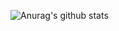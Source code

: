 ![Anurag's github stats](https://github-readme-stats.vercel.app/api?username=caiolucasb&show_icons=true&theme=tokyonight)
